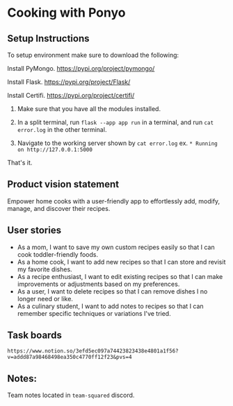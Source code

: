 # Cooking with Ponyo

## Setup Instructions
To setup environment make sure to download the following:

Install PyMongo. https://pypi.org/project/pymongo/ <p>
Install Flask. https://pypi.org/project/Flask/ <p>
Install Certifi. https://pypi.org/project/certifi/ <p>

1) Make sure that you have all the modules installed.

2) In a split terminal, run `flask --app app run` in a terminal, and run `cat error.log` in the other terminal.

3) Navigate to the working server shown by `cat error.log` ex. `* Running on http://127.0.0.1:5000`

That's it.

## Product vision statement

Empower home cooks with a user-friendly app to effortlessly add, modify, manage, and discover their recipes.

## User stories

- As a mom, I want to save my own custom recipes easily so that I can cook toddler-friendly foods.
- As a home cook, I want to add new recipes so that I can store and revisit my favorite dishes.
- As a recipe enthusiast, I want to edit existing recipes so that I can make improvements or adjustments based on my preferences.
- As a user, I want to delete recipes so that I can remove dishes I no longer need or like.
- ​​As a culinary student, I want to add notes to recipes so that I can remember specific techniques or variations I've tried.


## Task boards

`https://www.notion.so/3efd5ec097a74423823438e4801a1f56?v=addd87a98468498ea350c4770ff12f23&pvs=4`

## Notes:

Team notes located in `team-squared` discord.
